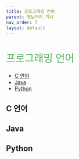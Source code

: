```yaml
---
title: 프로그래밍 언어
parent: 정보처리 기사
nav_order: 7
layout: default
---
```


<h1 style="color:#4caf50;font-weight:500;">프로그래밍 언어</h1>

- [C 언어](#c-언어)
- [Java](#java)
- [Python](#python)

## C 언어

## Java

## Python
